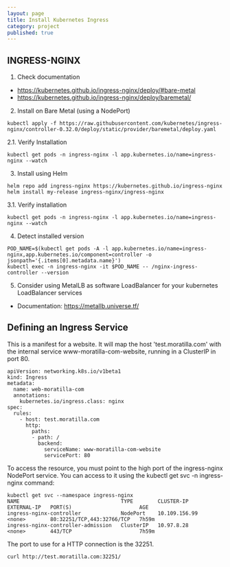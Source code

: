 ```yaml
---
layout: page
title: Install Kubernetes Ingress
category: project
published: true
---
```


## INGRESS-NGINX

1. Check documentation

* https://kubernetes.github.io/ingress-nginx/deploy/#bare-metal
* https://kubernetes.github.io/ingress-nginx/deploy/baremetal/

2. Install on Bare Metal (using a NodePort)

  ```
  kubectl apply -f https://raw.githubusercontent.com/kubernetes/ingress-nginx/controller-0.32.0/deploy/static/provider/baremetal/deploy.yaml
  ```

2.1. Verify Installation

  ```
  kubectl get pods -n ingress-nginx -l app.kubernetes.io/name=ingress-nginx --watch
  ```

3. Install using Helm

  ```
  helm repo add ingress-nginx https://kubernetes.github.io/ingress-nginx
  helm install my-release ingress-nginx/ingress-nginx
  ```

3.1. Verify installation

  ```
  kubectl get pods -n ingress-nginx -l app.kubernetes.io/name=ingress-nginx --watch
  ```


4. Detect installed version

  ```
  POD_NAME=$(kubectl get pods -A -l app.kubernetes.io/name=ingress-nginx,app.kubernetes.io/component=controller -o jsonpath='{.items[0].metadata.name}')
  kubectl exec -n ingress-nginx -it $POD_NAME -- /nginx-ingress-controller --version
  ```

5. Consider using MetalLB as software LoadBalancer for your kubernetes LoadBalancer services

* Documentation: https://metallb.universe.tf/

## Defining an Ingress Service

This is a manifest for a website.  It will map the host 'test.moratilla.com' with the internal service www-moratilla-com-website, running in a ClusterIP in port 80.


  ```
  apiVersion: networking.k8s.io/v1beta1
  kind: Ingress
  metadata:
    name: web-moratilla-com
    annotations:
      kubernetes.io/ingress.class: nginx
  spec:
    rules:
      - host: test.moratilla.com
        http:
          paths:
          - path: /
            backend:
              serviceName: www-moratilla-com-website
              servicePort: 80
  ```

To access the resource, you must point to the high port of the ingress-nginx NodePort service.  You can access to it using the kubectl get svc -n ingress-nginx command:

  ```
  kubectl get svc --namespace ingress-nginx
  NAME                                 TYPE        CLUSTER-IP      EXTERNAL-IP   PORT(S)                      AGE
  ingress-nginx-controller             NodePort    10.109.156.99   <none>        80:32251/TCP,443:32766/TCP   7h59m
  ingress-nginx-controller-admission   ClusterIP   10.97.8.28      <none>        443/TCP                      7h59m
  ```

  The port to use for a HTTP connection is the 32251.

  ```
  curl http://test.moratilla.com:32251/
  ```

